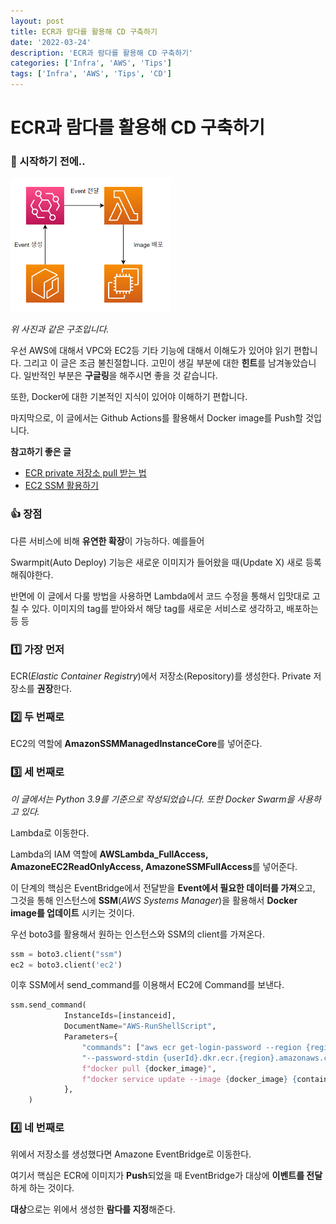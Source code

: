 ```yaml
---
layout: post
title: ECR과 람다를 활용해 CD 구축하기
date: '2022-03-24'
description: 'ECR과 람다를 활용해 CD 구축하기'
categories: ['Infra', 'AWS', 'Tips']
tags: ['Infra', 'AWS', 'Tips', 'CD']
---
```

# ECR과 람다를 활용해 CD 구축하기

### 🎊 시작하기 전에..

<img src="https://raw.githubusercontent.com/leeseojune53/yatudy/main/images/Aws/aws-CD-pipeline.png" alt="aws-CD-pipeline.png" style="zoom:50%;" />

*위 사진과 같은 구조입니다.*

우선 AWS에 대해서 VPC와 EC2등 기타 기능에 대해서 이해도가 있어야 읽기 편합니다. 그리고 이 글은 조금 불친절합니다. 고민이 생길 부분에 대한 **힌트**를 남겨놓았습니다. 일반적인 부분은 **구글링**을 해주시면 좋을 것 같습니다.

또한, Docker에 대한 기본적인 지식이 있어야 이해하기 편합니다.

마지막으로, 이 글에서는 Github Actions를 활용해서 Docker image를 Push할 것입니다.

**참고하기 좋은 글**

- [ECR private 저장소 pull 받는 법](https://github.com/leeseojune53/yatudy/blob/main/AWS/Tips/ECR%20private%20%EC%A0%80%EC%9E%A5%EC%86%8C%20pull%20%EB%B0%9B%EB%8A%94%20%EB%B2%95.md)
- [EC2 SSM 활용하기](https://github.com/leeseojune53/yatudy/blob/main/AWS/Tips/EC2%20SSM%20%ED%99%9C%EC%9A%A9%ED%95%98%EA%B8%B0.md)

### 👍 장점

다른 서비스에 비해 **유연한 확장**이 가능하다. 예를들어

Swarmpit(Auto Deploy) 기능은 새로운 이미지가 들어왔을 때(Update X) 새로 등록해줘야한다.

반면에 이 글에서 다룰 방법을 사용하면 Lambda에서 코드 수정을 통해서 입맛대로 고칠 수 있다. 이미지의 tag를 받아와서 해당 tag를 새로운 서비스로 생각하고, 배포하는 등 등

### 1️⃣ 가장 먼저

ECR(*Elastic Container Registry*)에서 저장소(Repository)를 생성한다. Private 저장소를 **권장**한다.

### 2️⃣ 두 번째로
EC2의 역할에 **AmazonSSMManagedInstanceCore**를 넣어준다.

### 3️⃣ 세 번째로

*이 글에서는 Python 3.9를 기준으로 작성되었습니다. 또한 Docker Swarm을 사용하고 있다.*

Lambda로 이동한다.

Lambda의 IAM 역할에 **AWSLambda_FullAccess, AmazoneEC2ReadOnlyAccess, AmazoneSSMFullAccess**를 넣어준다.

이 단계의 핵심은 EventBridge에서 전달받을 **Event에서 필요한 데이터를 가져**오고, 그것을 통해 인스턴스에 **SSM**(*AWS Systems Manager*)을 활용해서 **Docker image를 업데이트** 시키는 것이다.

우선 boto3를 활용해서 원하는 인스턴스와 SSM의 client를 가져온다.

```python
ssm = boto3.client("ssm")
ec2 = boto3.client('ec2')
```

이후 SSM에서 send_command를 이용해서 EC2에 Command를 보낸다.

```python
ssm.send_command(
            InstanceIds=[instanceid],
            DocumentName="AWS-RunShellScript",
            Parameters={
                "commands": ["aws ecr get-login-password --region {region} | docker login --username AWS"
                "--password-stdin {userId}.dkr.ecr.{region}.amazonaws.com",
                f"docker pull {docker_image}",
                f"docker service update --image {docker_image} {container_name}"]
            },
    )
```



### 4️⃣ 네 번째로

위에서 저장소를 생성했다면 Amazone EventBridge로 이동한다.

여기서 핵심은 ECR에 이미지가 **Push**되었을 때 EventBridge가 대상에 **이벤트를 전달**하게 하는 것이다.

**대상**으로는 위에서 생성한 **람다를 지정**해준다.

